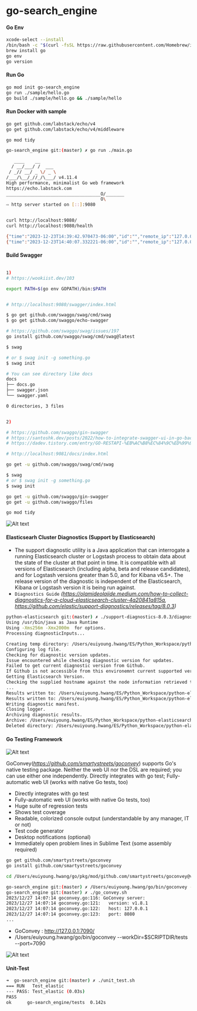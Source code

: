 # go-search_engine


#### Go Env
```bash
xcode-select --install
/bin/bash -c "$(curl -fsSL https://raw.githubusercontent.com/Homebrew/install/master/install.sh)"
brew install go
go env
go version
```


#### Run Go
```bash
go mod init go-search_engine
go run ./sample/hello.go
go build ./sample/hello.go && ./sample/hello
```


#### Run Docker with sample
```bash
go get github.com/labstack/echo/v4
go get github.com/labstack/echo/v4/middleware

go mod tidy

go-search_engine git:(master) ✗ go run ./main.go                             

   ____    __
  / __/___/ /  ___
 / _// __/ _ \/ _ \
/___/\__/_//_/\___/ v4.11.4
High performance, minimalist Go web framework
https://echo.labstack.com
____________________________________O/_______
                                    O\
⇨ http server started on [::]:9080


curl http://localhost:9080/
curl http://localhost:9080/health

{"time":"2023-12-23T14:39:42.970473-06:00","id":"","remote_ip":"127.0.0.1","host":"localhost:9080","method":"GET","uri":"/","user_agent":"curl/7.78.0","status":200,"error":"","latency":1875,"latency_human":"1.875µs","bytes_in":0,"bytes_out":13}
{"time":"2023-12-23T14:40:07.332221-06:00","id":"","remote_ip":"127.0.0.1","host":"localhost:9080","method":"GET","uri":"/health","user_agent":"curl/7.78.0","status":200,"error":"","latency":70208,"latency_human":"70.208µs","bytes_in":0,"bytes_out":14}
```


#### Build Swagger
```bash

1) 
# https://wookiist.dev/103

export PATH=$(go env GOPATH)/bin:$PATH


# http://localhost:9080/swagger/index.html

$ go get github.com/swaggo/swag/cmd/swag
$ go get github.com/swaggo/echo-swagger

# https://github.com/swaggo/swag/issues/197
go install github.com/swaggo/swag/cmd/swag@latest

$ swag 

# or $ swag init -g something.go
$ swag init 

# You can see directory like docs
docs
├── docs.go
├── swagger.json
└── swagger.yaml

0 directories, 3 files


2) 

# https://github.com/swaggo/gin-swagger
# https://santoshk.dev/posts/2022/how-to-integrate-swagger-ui-in-go-backend-gin-edition/
# https://dadev.tistory.com/entry/GO-RESTAPI-%EB%AC%B8%EC%84%9C%ED%99%94-%EB%8F%84%EA%B5%AC-Swagger-Gin-Framework-%EC%A0%81%EC%9A%A9%ED%95%98%EA%B8%B0

# http://localhost:9081/docs/index.html

go get -u github.com/swaggo/swag/cmd/swag

$ swag 
# or $ swag init -g something.go
$ swag init 

go get -u github.com/swaggo/gin-swagger
go get -u github.com/swaggo/files

go mod tidy
```
![Alt text](./screenshot/Golang-Swagger-API.png)


#### Elasticsearh Cluster Diagnostics (Support by Elasticsearch)
- The support diagnostic utility is a Java application that can interrogate a running Elasticsearch cluster or Logstash process to obtain data about the state of the cluster at that point in time. It is compatible with all versions of Elasticsearch (including alpha, beta and release candidates), and for Logstash versions greater than 5.0, and for Kibana v6.5+. The release version of the diagnostic is independent of the Elasticsearch, Kibana or Logstash version it is being run against.
- `Diagnostics Guide` <i>(https://olamideolajide.medium.com/how-to-collect-diagnostics-for-a-cloud-elasticsearch-cluster-4a20841a815a, https://github.com/elastic/support-diagnostics/releases/tag/8.0.3)</i>
```bash
python-elasticsearch git:(master) ✗ ./support-diagnostics-8.0.3/diagnostics.sh --host localhost --port 9209
Using /usr/bin/java as Java Runtime
Using -Xms256m -Xmx2000m  for options.
Processing diagnosticInputs...

Creating temp directory: /Users/euiyoung.hwang/ES/Python_Workspace/python-elasticsearch/local-diagnostics
Configuring log file.
Checking for diagnostic version updates.
Issue encountered while checking diagnostic version for updates.
Failed to get current diagnostic version from Github.
If Github is not accessible from this environemnt current supported version cannot be confirmed.
Getting Elasticsearch Version.
Checking the supplied hostname against the node information retrieved to verify location. This may take some time.
...
Results written to: /Users/euiyoung.hwang/ES/Python_Workspace/python-elasticsearch/local-diagnostics/commercial/watcher_stack.json
Results written to: /Users/euiyoung.hwang/ES/Python_Workspace/python-elasticsearch/local-diagnostics/commercial/xpack.json
Writing diagnostic manifest.
Closing logger.
Archiving diagnostic results.
Archive: /Users/euiyoung.hwang/ES/Python_Workspace/python-elasticsearch/local-diagnostics-20231215-160457.tar.gz was created
Deleted directory: /Users/euiyoung.hwang/ES/Python_Workspace/python-elasticsearch/local-diagnostics.
```


#### Go Testing Framework

![Alt text](./screenshot/go_testing_framework.png)

GoConvey(<i>https://github.com/smartystreets/goconvey</i>) supports Go's native testing package. Neither the web UI nor the DSL are required; you can use either one independently.
Directly integrates with go test; Fully-automatic web UI (works with native Go tests, too)
- Directly integrates with go test
- Fully-automatic web UI (works with native Go tests, too)
- Huge suite of regression tests
- Shows test coverage
- Readable, colorized console output (understandable by any manager, IT or not)
- Test code generator
- Desktop notifications (optional)
- Immediately open problem lines in Sublime Text (some assembly required)
```bash
go get github.com/smartystreets/goconvey
go install github.com/smartystreets/goconvey

cd /Users/euiyoung.hwang/go/pkg/mod/github.com/smartystreets/goconvey@v1.8.1

go-search_engine git:(master) ✗ /Users/euiyoung.hwang/go/bin/goconvey --workDir=$SCRIPTDIR/tests
go-search_engine git:(master) ✗ ./go_convey.sh                                                                                              
2023/12/27 14:07:14 goconvey.go:116: GoConvey server: 
2023/12/27 14:07:14 goconvey.go:121:   version: v1.8.1
2023/12/27 14:07:14 goconvey.go:122:   host: 127.0.0.1
2023/12/27 14:07:14 goconvey.go:123:   port: 8080
...
```
- GoConvey : http://127.0.0.1:7090/
- /Users/euiyoung.hwang/go/bin/goconvey --workDir=$SCRIPTDIR/tests --port=7090

![Alt text](./screenshot/Go-Convey.png)


#### Unit-Test
```bash
➜  go-search_engine git:(master) ✗ ./unit_test.sh
=== RUN   Test_elastic
--- PASS: Test_elastic (0.03s)
PASS
ok      go-search_engine/tests  0.142s
```